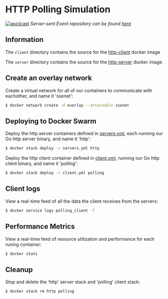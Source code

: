 # HTTP Polling Simulation
[![asciicast](https://asciinema.org/a/Kp2seNiUh3z5dCKvQMCOfxKQo.png)](https://asciinema.org/a/Kp2seNiUh3z5dCKvQMCOfxKQo)
*Server-sent Event repository can be found [here](https://github.com/yevshev/server-sent)*

## Information
The `client` directory contains the source for the [http-client](https://hub.docker.com/repository/docker/yevshev/http-client) docker image 

The `server` directory contains the source for the [http-server](https://hub.docker.com/repository/docker/yevshev/http-server) docker image

## Create an overlay network
Create a virtual network for all of our containers to communicate with eachother, and name it 'ssenet':
```sh
$ docker network create -d overlay --attachable ssenet
```

## Deploying to Docker Swarm
Deploy the http server containers defined in [servers.yml](https://github.com/yevshev/polling/blob/master/servers.yml), each running our Go http server binary, and name it 'http':

```sh
$ docker stack deploy -c servers.yml http
```
Deploy the http client container defined in [client.yml](https://github.com/yevshev/polling/blob/master/client.yml), running our Go http client binary, and name it 'polling':

```sh
$ docker stack deploy -c client.yml polling
```

## Client logs
View a real-time feed of all the data the client receives from the servers:
```sh
$ docker service logs polling_client -f
```

## Performance Metrics
View a real-time feed of resource utilization and performance for each runing container:
```sh
$ docker stats
```

## Cleanup
Stop and delete the 'http' server stack and 'polling' client stack:
```sh
$ docker stack rm http polling
```
